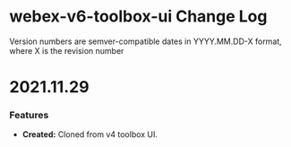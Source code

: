 # webex-v6-toolbox-ui Change Log

Version numbers are semver-compatible dates in YYYY.MM.DD-X format,
where X is the revision number


# 2021.11.29

### Features
* **Created:** Cloned from v4 toolbox UI.
